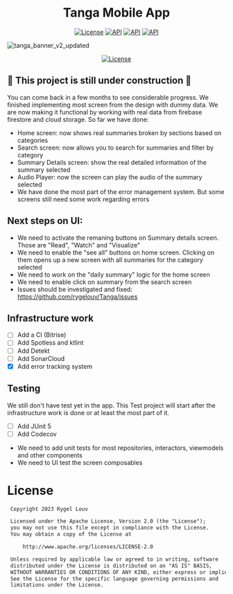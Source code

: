 <h1 align="center">Tanga Mobile App</h1>

<p align="center">
  <a href="https://opensource.org/licenses/Apache-2.0"><img alt="License" src="https://img.shields.io/badge/License-Apache%202.0-blue.svg?style=for-the-badge&logo=appveyor"/></a>
  <a href="https://android-arsenal.com/api?level=24"><img alt="API" src="https://img.shields.io/badge/API-24%2B-brightgreen.svg?style=for-the-badge&logo=appveyor"/></a>
  <a href="https://github.com/rygelouv/Tanga/tree/dev"><img alt="API" src="https://img.shields.io/bitrise/af836c41-1d0e-4c07-a9e1-b4c4452a0686/dev?token=TmwPfWg3f5jHJEub8sA6Hw"/></a>
  <a href="https://sonarcloud.io/summary/new_code?id=rygelouv_Tanga"><img alt="API" src="https://sonarcloud.io/api/project_badges/measure?project=rygelouv_Tanga&metric=alert_status"/></a>
</p>

![tanga_banner_v2_updated](https://user-images.githubusercontent.com/7549316/227764073-7e88f504-710e-46a6-9a43-e18521200f4d.png)


<p align="center">
  <a href="https://opensource.org/licenses/Apache-2.0"><img alt="License" src="https://sonarcloud.io/images/project_badges/sonarcloud-white.svg"/></a>
</p>

## 🚧 **This project is still under construction** 🚧
You can come back in a few months to see considerable progress. 
We finished implementing most screen from the design with dummy data. We are now making it functional by working with real data from firebase firestore and cloud storage.
So far we have done:
- Home screen: now shows real summaries broken by sections based on categories
- Search screen: now allows you to search for summaries and filter by category
- Summary Details screen: show the real detailed information of the summary selected
- Audio Player: now the screen can play the audio of the summary selected
- We have done the most part of the error management system. But some screens still need some work regarding errors

## Next steps on UI:
- We need to activate the remaning buttons on Summary details screen. Those are "Read", "Watch" and "Visualize"
- We need to enable the "see all" buttons on home screen. Clicking on them opens up a new screen with all summaries for the category selected
- We need to work on the "daily summary" logic for the home screen
- We need to enable click on summary from the search screen
- Issues should be investigated and fixed: https://github.com/rygelouv/Tanga/issues

## Infrastructure work
- [ ] Add a CI (Bitrise)
- [ ] Add Spotless and ktlint
- [ ] Add Detekt
- [ ] Add SonarCloud
- [x] Add error tracking system

## Testing
We still don't have test yet in the app. This Test project will start after the infrastructure work is done or at least the most part of it.
- [ ] Add JUnit 5
- [ ] Add Codecov 
- We need to add unit tests for most repositories, interactors, viewmodels and other components
- We need to UI test the screen composables

# License
```xml
 Copyright 2023 Rygel Louv

 Licensed under the Apache License, Version 2.0 (the "License");
 you may not use this file except in compliance with the License.
 You may obtain a copy of the License at

     http://www.apache.org/licenses/LICENSE-2.0

 Unless required by applicable law or agreed to in writing, software
 distributed under the License is distributed on an "AS IS" BASIS,
 WITHOUT WARRANTIES OR CONDITIONS OF ANY KIND, either express or implied.
 See the License for the specific language governing permissions and
 limitations under the License.

```
